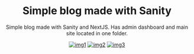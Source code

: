 <h1 align="center">Simple blog made with Sanity</h1>
<p align="center">Simple blog made with Sanity and NextJS. Has admin dashboard and main site located in one folder.</p>

<div align="center">
<a href="https://ibb.co/fXjDpNp"><img src="https://i.ibb.co/2FGZtMt/img1.png" alt="img1" border="0"></a>
<a href="https://ibb.co/fFtM4Qy"><img src="https://i.ibb.co/tKcB83v/img2.png" alt="img2" border="0"></a>
<a href="https://ibb.co/hyrkHNR"><img src="https://i.ibb.co/DtmNkFD/img3.png" alt="img3" border="0"></a>
</div>
